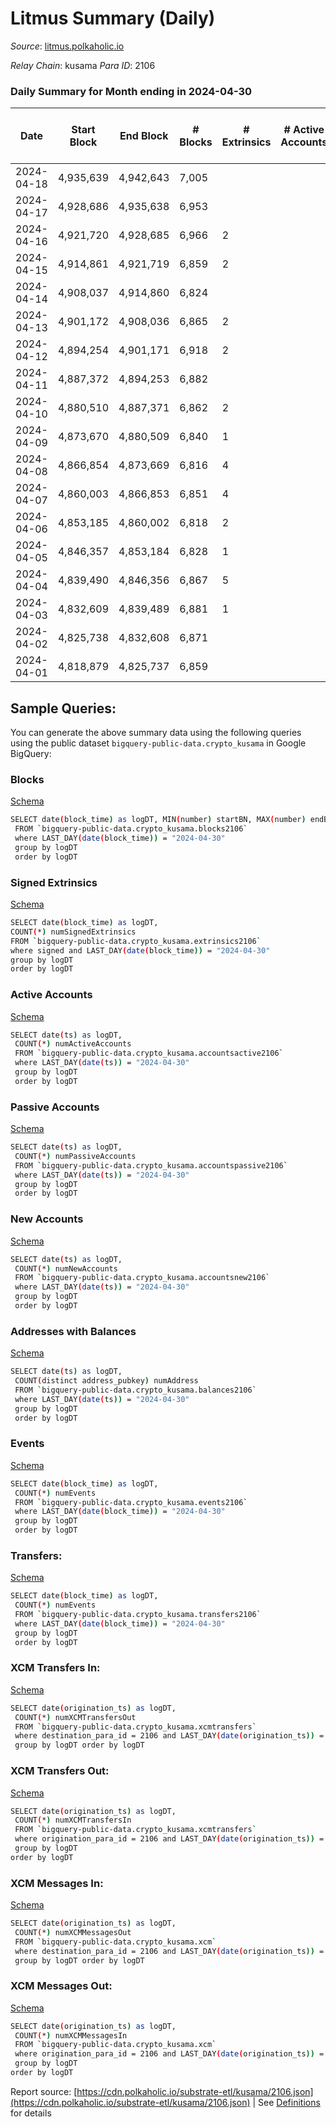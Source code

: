 # Litmus Summary (Daily)

_Source_: [litmus.polkaholic.io](https://litmus.polkaholic.io)

*Relay Chain*: kusama
*Para ID*: 2106



### Daily Summary for Month ending in 2024-04-30


| Date    | Start Block | End Block | # Blocks | # Extrinsics | # Active Accounts | # Passive Accounts | # New Accounts | # Addresses | # Events  | # Transfers ($USD) | # XCM Transfers In ($USD) | # XCM Transfers Out ($USD) | # XCM In | # XCM Out | Issues |
|---------|-------------|-----------|----------|--------------|-------------------|--------------------|----------------|-------------|-----------|--------------------|---------------------------|----------------------------|----------|-----------|--------|
| 2024-04-18 | 4,935,639 | 4,942,643 | 7,005 |  |  |  |  |  | 14,016 |   |   |   |  |  |  |
| 2024-04-17 | 4,928,686 | 4,935,638 | 6,953 |  |  |  |  | 13,882 | 13,910 |   |   |   |  |  |  |
| 2024-04-16 | 4,921,720 | 4,928,685 | 6,966 | 2 |  |  |  | 13,882 | 13,949 |   |   |   |  |  |  |
| 2024-04-15 | 4,914,861 | 4,921,719 | 6,859 | 2 |  |  |  | 13,882 | 13,738 |   |   |   |  |  |  |
| 2024-04-14 | 4,908,037 | 4,914,860 | 6,824 |  |  |  |  | 13,882 | 13,652 |   |   |   |  |  |  |
| 2024-04-13 | 4,901,172 | 4,908,036 | 6,865 | 2 |  |  |  | 13,882 | 13,749 | 1 ($1.72) |   |   |  |  |  |
| 2024-04-12 | 4,894,254 | 4,901,171 | 6,918 | 2 |  |  |  | 13,883 | 13,857 | 2 ($3.41) |   |   |  |  |  |
| 2024-04-11 | 4,887,372 | 4,894,253 | 6,882 |  |  |  |  | 13,884 | 13,771 |   |   |   |  |  |  |
| 2024-04-10 | 4,880,510 | 4,887,371 | 6,862 | 2 |  |  |  | 13,884 | 13,741 |   |   |   |  |  |  |
| 2024-04-09 | 4,873,670 | 4,880,509 | 6,840 | 1 |  |  |  | 13,884 | 13,691 |   |   |   |  |  |  |
| 2024-04-08 | 4,866,854 | 4,873,669 | 6,816 | 4 |  |  |  | 13,884 | 13,660 |   |   |   |  |  |  |
| 2024-04-07 | 4,860,003 | 4,866,853 | 6,851 | 4 |  |  |  | 13,884 | 13,737 |   |   |   |  |  |  |
| 2024-04-06 | 4,853,185 | 4,860,002 | 6,818 | 2 |  |  |  | 13,883 | 13,656 |   |   |   |  |  |  |
| 2024-04-05 | 4,846,357 | 4,853,184 | 6,828 | 1 |  |  |  | 13,883 | 13,666 |   |   |   |  |  |  |
| 2024-04-04 | 4,839,490 | 4,846,356 | 6,867 | 5 |  |  |  | 13,883 | 13,777 | 4 ($17.49) |   |   |  |  |  |
| 2024-04-03 | 4,832,609 | 4,839,489 | 6,881 | 1 |  |  |  | 13,886 | 13,775 |   |   |   |  |  |  |
| 2024-04-02 | 4,825,738 | 4,832,608 | 6,871 |  |  |  |  | 13,886 | 13,746 |   |   |   |  |  |  |
| 2024-04-01 | 4,818,879 | 4,825,737 | 6,859 |  |  |  |  | 13,886 | 13,721 |   |   |   |  |  |  |

## Sample Queries:
You can generate the above summary data using the following queries using the public dataset `bigquery-public-data.crypto_kusama` in Google BigQuery:


### Blocks 

[Schema](https://github.com/colorfulnotion/substrate-etl/blob/main/schema/blocks.json)

```bash
SELECT date(block_time) as logDT, MIN(number) startBN, MAX(number) endBN, COUNT(*) numBlocks 
 FROM `bigquery-public-data.crypto_kusama.blocks2106`  
 where LAST_DAY(date(block_time)) = "2024-04-30" 
 group by logDT 
 order by logDT
```

### Signed Extrinsics 

[Schema](https://github.com/colorfulnotion/substrate-etl/blob/main/schema/extrinsics.json)

```bash
SELECT date(block_time) as logDT, 
COUNT(*) numSignedExtrinsics 
FROM `bigquery-public-data.crypto_kusama.extrinsics2106`  
where signed and LAST_DAY(date(block_time)) = "2024-04-30" 
group by logDT 
order by logDT
```

### Active Accounts 

[Schema](https://github.com/colorfulnotion/substrate-etl/blob/main/schema/accountsactive.json)

```bash
SELECT date(ts) as logDT, 
 COUNT(*) numActiveAccounts 
 FROM `bigquery-public-data.crypto_kusama.accountsactive2106` 
 where LAST_DAY(date(ts)) = "2024-04-30" 
 group by logDT 
 order by logDT
```

### Passive Accounts 

[Schema](https://github.com/colorfulnotion/substrate-etl/blob/main/schema/accountspassive.json)

```bash
SELECT date(ts) as logDT, 
 COUNT(*) numPassiveAccounts 
 FROM `bigquery-public-data.crypto_kusama.accountspassive2106` 
 where LAST_DAY(date(ts)) = "2024-04-30" 
 group by logDT 
 order by logDT
```

### New Accounts 

[Schema](https://github.com/colorfulnotion/substrate-etl/blob/main/schema/accountsnew.json)

```bash
SELECT date(ts) as logDT, 
 COUNT(*) numNewAccounts 
 FROM `bigquery-public-data.crypto_kusama.accountsnew2106` 
 where LAST_DAY(date(ts)) = "2024-04-30" 
 group by logDT
 order by logDT
```

### Addresses with Balances 

[Schema](https://github.com/colorfulnotion/substrate-etl/blob/main/schema/balances.json)

```bash
SELECT date(ts) as logDT,
 COUNT(distinct address_pubkey) numAddress 
 FROM `bigquery-public-data.crypto_kusama.balances2106` 
 where LAST_DAY(date(ts)) = "2024-04-30" 
 group by logDT 
 order by logDT
```

### Events 

[Schema](https://github.com/colorfulnotion/substrate-etl/blob/main/schema/events.json)

```bash
SELECT date(block_time) as logDT, 
 COUNT(*) numEvents 
 FROM `bigquery-public-data.crypto_kusama.events2106` 
 where LAST_DAY(date(block_time)) = "2024-04-30" 
 group by logDT 
 order by logDT
```

### Transfers:

[Schema](https://github.com/colorfulnotion/substrate-etl/blob/main/schema/transfers.json)

```bash
SELECT date(block_time) as logDT, 
 COUNT(*) numEvents 
 FROM `bigquery-public-data.crypto_kusama.transfers2106` 
 where LAST_DAY(date(block_time)) = "2024-04-30" 
 group by logDT 
 order by logDT
```

### XCM Transfers In: 

[Schema](https://github.com/colorfulnotion/substrate-etl/blob/main/schema/xcmtransfers.json)

```bash
SELECT date(origination_ts) as logDT, 
 COUNT(*) numXCMTransfersOut 
 FROM `bigquery-public-data.crypto_kusama.xcmtransfers` 
 where destination_para_id = 2106 and LAST_DAY(date(origination_ts)) = "2024-04-30" 
 group by logDT order by logDT
```

### XCM Transfers Out: 

[Schema](https://github.com/colorfulnotion/substrate-etl/blob/main/schema/xcmtransfers.json)

```bash
SELECT date(origination_ts) as logDT, 
 COUNT(*) numXCMTransfersIn 
 FROM `bigquery-public-data.crypto_kusama.xcmtransfers` 
 where origination_para_id = 2106 and LAST_DAY(date(origination_ts)) = "2024-04-30" 
 group by logDT 
order by logDT
```

### XCM Messages In: 

[Schema](https://github.com/colorfulnotion/substrate-etl/blob/main/schema/xcm.json)

```bash
SELECT date(origination_ts) as logDT, 
 COUNT(*) numXCMMessagesOut 
 FROM `bigquery-public-data.crypto_kusama.xcm` 
 where destination_para_id = 2106 and LAST_DAY(date(origination_ts)) = "2024-04-30" 
 group by logDT order by logDT
```

### XCM Messages Out: 

[Schema](https://github.com/colorfulnotion/substrate-etl/blob/main/schema/xcm.json)

```bash
SELECT date(origination_ts) as logDT, 
 COUNT(*) numXCMMessagesIn 
 FROM `bigquery-public-data.crypto_kusama.xcm` 
 where origination_para_id = 2106 and LAST_DAY(date(origination_ts)) = "2024-04-30" 
 group by logDT 
order by logDT
```


Report source: [https://cdn.polkaholic.io/substrate-etl/kusama/2106.json](https://cdn.polkaholic.io/substrate-etl/kusama/2106.json) | See [Definitions](/DEFINITIONS.md) for details
